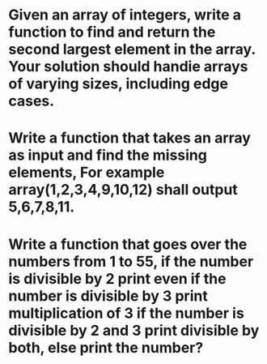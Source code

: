 # Given an array of integers, write a function to find and return the second largest element in the array. Your solution should handie arrays of varying sizes, including edge cases.
# Write a function that takes an array as input and find the missing elements, For example array(1,2,3,4,9,10,12) shall output 5,6,7,8,11.
# Write a function that goes over the numbers from 1 to 55, if the number is divisible by 2 print even if the number is divisible by 3 print multiplication of 3 if the number is divisible by 2 and 3 print divisible by both, else print the number?
